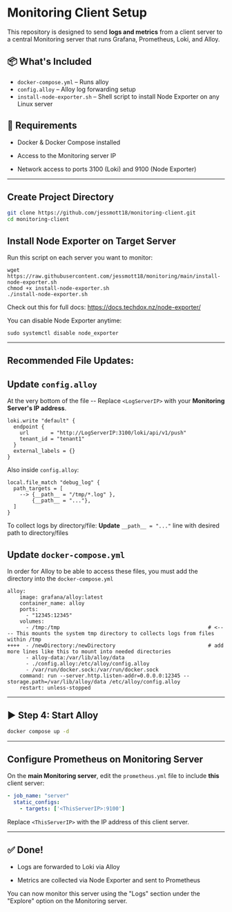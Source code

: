 # Monitoring Client Setup

This repository is designed to send **logs and metrics** from a client server to a central Monitoring server that runs Grafana, Prometheus, Loki, and Alloy.


## 📦 What's Included

- `docker-compose.yml` – Runs alloy
- `config.alloy` – Alloy log forwarding setup
- `install-node-exporter.sh` – Shell script to install Node Exporter on any Linux server

## 🔧 Requirements

- Docker & Docker Compose installed
    
- Access to the Monitoring server IP
    
- Network access to ports 3100 (Loki) and 9100 (Node Exporter)
    

---

## Create Project Directory

```bash
git clone https://github.com/jessmott18/monitoring-client.git 
cd monitoring-client
```

## Install Node Exporter on Target Server

Run this script on each server you want to monitor:

```shell
wget https://raw.githubusercontent.com/jessmott18/monitoring/main/install-node-exporter.sh
chmod +x install-node-exporter.sh
./install-node-exporter.sh
```
Check out this for full docs: https://docs.techdox.nz/node-exporter/

You can disable Node Exporter anytime:

```shell
sudo systemctl disable node_exporter
```

---
## Recommended File Updates:
##  Update `config.alloy`

At the very bottom of the file -- Replace `<LogServerIP>` with your **Monitoring Server's IP address**.

```hcl
loki.write "default" {
  endpoint {
    url       = "http://LogServerIP:3100/loki/api/v1/push"
    tenant_id = "tenant1"
  }
  external_labels = {}
}
```

Also inside `config.alloy`:
```
local.file_match "debug_log" {
  path_targets = [
    --> {__path__ = "/tmp/*.log" },
        {__path__ = "..."},
  ]
}
```
To collect logs by directory/file: **Update** `__path__ = "..."`  line with desired path to directory/files

## Update `docker-compose.yml`
In order for Alloy to be able to access these files, you must add the directory into the `docker-compose.yml`
```
alloy:
    image: grafana/alloy:latest
    container_name: alloy
    ports:
      - "12345:12345"
    volumes: 
      - /tmp:/tmp                                                # <---- This mounts the system tmp directory to collects logs from files within /tmp
++++  - /newDirectory:/newDirectory                              # add more lines like this to mount into needed directories
      - alloy-data:/var/lib/alloy/data                          
      - ./config.alloy:/etc/alloy/config.alloy                 
      - /var/run/docker.sock:/var/run/docker.sock                            
    command: run --server.http.listen-addr=0.0.0.0:12345 --storage.path=/var/lib/alloy/data /etc/alloy/config.alloy      
    restart: unless-stopped
```



---

## ▶️ Step 4: Start Alloy

```bash
docker compose up -d
```

---
## Configure Prometheus on Monitoring Server

On the **main Monitoring server**, edit the `prometheus.yml` file to include **this** client server:

```yaml
- job_name: "server"
  static_configs:
    - targets: ['<ThisServerIP>:9100']
```

Replace `<ThisServerIP>` with the IP address of this client server.

---

## ✅ Done!

- Logs are forwarded to Loki via Alloy
    
- Metrics are collected via Node Exporter and sent to Prometheus
    

You can now monitor this server using the "Logs" section under the "Explore" option on the Monitoring server.
